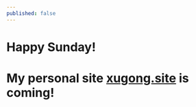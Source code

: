 ```yaml
---
published: false
---
```

# Happy Sunday!

# My personal site [xugong.site](xugong.site "Xu Gong") is coming!


